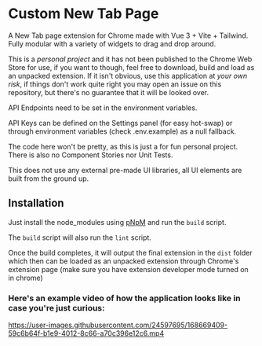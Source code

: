 # Custom New Tab Page

A New Tab page extension for Chrome made with Vue 3 + Vite + Tailwind. Fully modular with a variety of widgets to drag and drop around.

This is a *personal project* and it has not been published to the Chrome Web Store for use, if you want to though, feel free to download, build and load as an unpacked extension. If it isn't obvious, use this application at _your own risk_, if things don't work quite right you may open an issue on this repository, but there's no guarantee that it will be looked over.

API Endpoints need to be set in the environment variables.

API Keys can be defined on the Settings panel (for easy hot-swap) or through environment variables (check .env.example) as a null fallback.

The code here won't be pretty, as this is just a for fun personal project. There is also no Component Stories nor Unit Tests.

This does not use any external pre-made UI libraries, all UI elements are built from the ground up.

## Installation

Just install the node_modules using [pNpM](https://pnpm.io/) and run the `build` script.

The `build` script will also run the `lint` script.

Once the build completes, it will output the final extension in the `dist` folder which then can be loaded as an unpacked extension through Chrome's extension page (make sure you have extension developer mode turned on in chrome)

### Here's an example video of how the application looks like in case you're just curious:

https://user-images.githubusercontent.com/24597695/168669409-59c6b64f-b1e9-4012-8c66-a70c396e12c6.mp4
